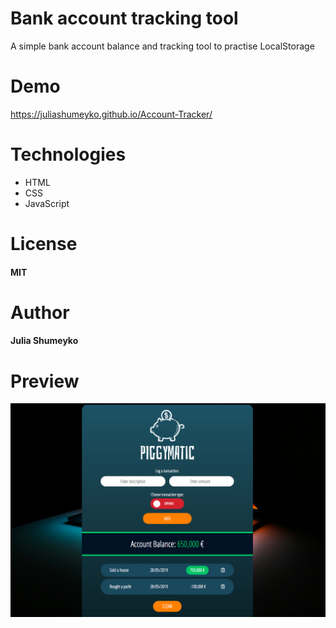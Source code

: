 # Bank account tracking tool
A simple bank account balance and tracking tool to practise LocalStorage

# Demo

https://juliashumeyko.github.io/Account-Tracker/

# Technologies

- HTML
- CSS
- JavaScript

# License

#### MIT

# Author

#### Julia Shumeyko

# Preview

![](preview.png)